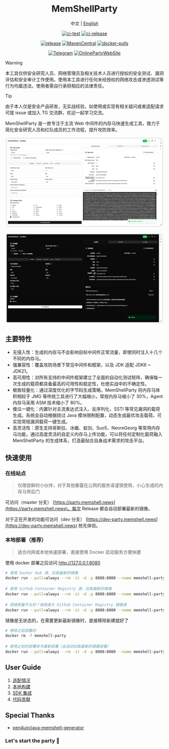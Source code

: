 <h1 align="center">MemShellParty</h1>

<p align="center">中文 | <a href="./docs/README.en.md">English</a><br></p>
<div align="center">

[![ci-test](https://img.shields.io/github/actions/workflow/status/reajason/memshellparty/test.yaml?label=Test%20CI&branch=master&style=flat-square)](https://github.com/ReaJason/MemShellParty/actions/workflows/test.yaml)
[![ci-release](https://img.shields.io/github/actions/workflow/status/reajason/memshellparty/release.yaml?label=Release%20CD&style=flat-square)](https://github.com/ReaJason/MemShellParty/actions/workflows/release.yaml)
</div>


<div align="center">

[![release](https://img.shields.io/github/v/release/reajason/memshellparty?label=Release&style=flat-square)](https://github.com/ReaJason/MemShellParty/releases)
[![MavenCentral](https://img.shields.io/maven-central/v/io.github.reajason/generator?label=MavenCentral&style=flat-square)](https://central.sonatype.com/artifact/io.github.reajason/generator)
[![docker-pulls](https://img.shields.io/docker/pulls/reajason/memshell-party?label=DockerHub%20Pulls&style=flat-square)](https://hub.docker.com/r/reajason/memshell-party)
</div>
<div align="center">

[![Telegram](https://img.shields.io/badge/Chat-Telegram-%2326A5E4?style=flat-square&logo=telegram&logoColor=%2326A5E4)](https://t.me/memshell)
[![OnlinePartyWebSite](https://img.shields.io/badge/WebSite-OnlineParty-%23646CFF?style=flat-square&logo=vite&logoColor=%23646CFF)](https://party.memshell.news)
</div>

> [!WARNING]
> 本工具仅供安全研究人员、网络管理员及相关技术人员进行授权的安全测试、漏洞评估和安全审计工作使用。使用本工具进行任何未经授权的网络攻击或渗透测试等行为均属违法，使用者需自行承担相应的法律责任。

> [!TIP]
> 由于本人仅是安全产品研发，无实战经验，如使用或实现有相关疑问或者适配请求可提 issue 或加入 TG
> 交流群，欢迎一起学习交流。

MemShellParty 是一款专注于主流 Web 中间件的内存马快速生成工具，致力于简化安全研究人员和红队成员的工作流程，提升攻防效率。

![normal_generator](asserts/normal_generator.png)

![agent_generator](asserts/agent_generator.png)

## 主要特性

- 无侵入性：生成的内存马不会影响目标中间件正常流量，即使同时注入十几个不同的内存马。
- 强兼容性：覆盖攻防场景下常见中间件和框架，以及 JDK 适配 JDK6 ~ JDK21。
- 高可用性：对所有支持的中间件框架建立了全面的自动化测试矩阵，确保每一次生成的载荷都具备最高的可用性和稳定性，杜绝实战中的不确定性。
- 极致轻量化：通过深度优化的字节码生成策略，MemShellParty 将内存马体积相较于 JMG 等传统工具进行了大幅缩小，常规内存马缩小了
  30%，Agent 内存马采用 ASM 技术缩小了 80%。
- 傻瓜一键化：内置针对主流表达式注入、反序列化、SSTI 等常见漏洞的载荷生成。系统会自动根据绕过 Java
  模块限制配置，动态生成最优攻击载荷。可实现常规漏洞载荷一键生成。
- 高灵活性：原生支持哥斯拉、冰蝎、蚁剑、Suo5、NeoreGeorg 等常用内存马功能，通过高度灵活的自定义内存马上传功能，可以将任何定制化载荷融入
  MemShellParty 的生成体系，打造最贴合自身战术需求的攻击平台。

## 快速使用

### 在线站点

> 仅限尝鲜的小伙伴，对于其他暴露在公网的服务请谨慎使用，小心生成的内存马带后门

可访问（master 分支） [https://party.memshell.news](https://party.memshell.news)。每次 Release 都会自动部署最新的镜像。

对于正在开发的功能可访问（dev 分支）  [https://dev-party.memshell.news](https://dev-party.memshell.news) 抢先体验。

### 本地部署（推荐）

> 适合内网或本地快速部署，直接使用 Docker 启动服务方便快捷

使用 docker 部署之后访问 http://127.0.0.1:8080

```bash
# 使用 Docker Hub 源，拉取最新的镜像
docker run --pull=always --rm -it -d -p 8080:8080 --name memshell-party reajason/memshell-party:latest

# 使用 Github Container Registry 源，拉取最新的镜像
docker run --pull=always --rm -it -d -p 8080:8080 --name memshell-party ghcr.io/reajason/memshell-party:latest

# 网络质量不太好？使用南大 Github Container Registry 镜像源
docker run --pull=always --rm -it -d -p 8080:8080 --name memshell-party ghcr.nju.edu.cn/reajason/memshell-party:latest
```

镜像是无状态的，在需要更新最新镜像时，直接移除新建就好了

```bash
# 移除之前部署的
docker rm -f memshell-party

# 使用之前的部署命令重新部署（会自动拉取最新的镜像部署）
docker run --pull=always --rm -it -d -p 8080:8080 --name memshell-party reajason/memshell-party:latest
```

## User Guide

1. [适配情况](./docs/Compatibility.md)
2. [本地构建](./docs/BuildOnLocal.md)
3. [SDK 集成](./docs/SDKUsage.md)
4. [代码贡献](./CONTRIBUTING.md)

## Special Thanks

- [pen4uin/java-memshell-generator](https://github.com/pen4uin/java-memshell-generator)

### Let's start the party 🎉
